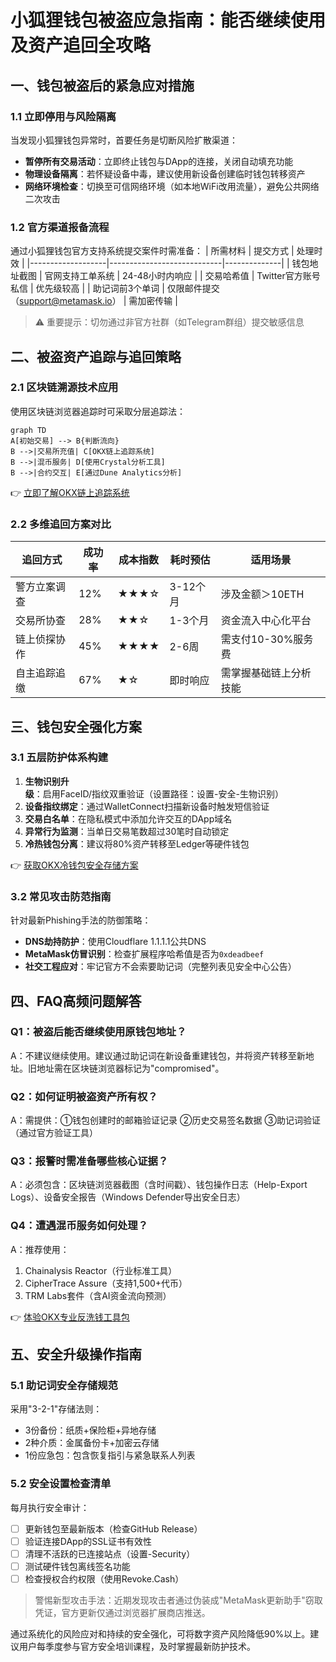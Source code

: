 # 小狐狸钱包被盗应急指南：能否继续使用及资产追回全攻略

## 一、钱包被盗后的紧急应对措施

### 1.1 立即停用与风险隔离
当发现小狐狸钱包异常时，首要任务是切断风险扩散渠道：
- **暂停所有交易活动**：立即终止钱包与DApp的连接，关闭自动填充功能
- **物理设备隔离**：若怀疑设备中毒，建议使用新设备创建临时钱包转移资产
- **网络环境检查**：切换至可信网络环境（如本地WiFi改用流量），避免公共网络二次攻击

### 1.2 官方渠道报备流程
通过小狐狸钱包官方支持系统提交案件时需准备：
| 所需材料          | 提交方式                     | 处理时效       |
|-------------------|----------------------------|--------------|
| 钱包地址截图       | 官网支持工单系统             | 24-48小时内响应 |
| 交易哈希值         | Twitter官方账号私信          | 优先级较高     |
| 助记词前3个单词    | 仅限邮件提交（support@metamask.io） | 需加密传输     |

> ⚠️ 重要提示：切勿通过非官方社群（如Telegram群组）提交敏感信息

## 二、被盗资产追踪与追回策略

### 2.1 区块链溯源技术应用
使用区块链浏览器追踪时可采取分层追踪法：
```mermaid
graph TD
A[初始交易] --> B{判断流向}
B -->|交易所充值| C[OKX链上追踪系统]
B -->|混币服务| D[使用Crystal分析工具]
B -->|合约交互| E[通过Dune Analytics分析]
```

👉 [立即了解OKX链上追踪系统](https://bit.ly/okx_welcome)

### 2.2 多维追回方案对比
| 追回方式        | 成功率 | 成本指数 | 耗时预估   | 适用场景               |
|----------------|--------|----------|------------|------------------------|
| 警方立案调查    | 12%    | ★★★☆     | 3-12个月   | 涉及金额＞10ETH        |
| 交易所协查      | 28%    | ★★☆      | 1-3个月    | 资金流入中心化平台     |
| 链上侦探协作    | 45%    | ★★★★     | 2-6周      | 需支付10-30%服务费     |
| 自主追踪追缴    | 67%    | ★☆       | 即时响应   | 需掌握基础链上分析技能 |

## 三、钱包安全强化方案

### 3.1 五层防护体系构建
1. **生物识别升级**：启用FaceID/指纹双重验证（设置路径：设置-安全-生物识别）
2. **设备指纹绑定**：通过WalletConnect扫描新设备时触发短信验证
3. **交易白名单**：在隐私模式中添加允许交互的DApp域名
4. **异常行为监测**：当单日交易笔数超过30笔时自动锁定
5. **冷热钱包分离**：建议将80%资产转移至Ledger等硬件钱包

👉 [获取OKX冷钱包安全存储方案](https://bit.ly/okx_welcome)

### 3.2 常见攻击防范指南
针对最新Phishing手法的防御策略：
- **DNS劫持防护**：使用Cloudflare 1.1.1.1公共DNS
- **MetaMask仿冒识别**：检查扩展程序哈希值是否为`0xdeadbeef`
- **社交工程应对**：牢记官方不会索要助记词（完整列表见安全中心公告）

## 四、FAQ高频问题解答

### Q1：被盗后能否继续使用原钱包地址？
A：不建议继续使用。建议通过助记词在新设备重建钱包，并将资产转移至新地址。旧地址需在区块链浏览器标记为"compromised"。

### Q2：如何证明被盗资产所有权？
A：需提供：①钱包创建时的邮箱验证记录 ②历史交易签名数据 ③助记词验证（通过官方验证工具）

### Q3：报警时需准备哪些核心证据？
A：必须包含：区块链浏览器截图（含时间戳）、钱包操作日志（Help-Export Logs）、设备安全报告（Windows Defender导出安全日志）

### Q4：遭遇混币服务如何处理？
A：推荐使用：
1. Chainalysis Reactor（行业标准工具）
2. CipherTrace Assure（支持1,500+代币）
3. TRM Labs套件（含AI资金流向预测）

👉 [体验OKX专业反洗钱工具包](https://bit.ly/okx_welcome)

## 五、安全升级操作指南

### 5.1 助记词安全存储规范
采用"3-2-1"存储法则：
- 3份备份：纸质+保险柜+异地存储
- 2种介质：金属备份卡+加密云存储
- 1份应急包：包含恢复指引与紧急联系人列表

### 5.2 安全设置检查清单
每月执行安全审计：
- [ ] 更新钱包至最新版本（检查GitHub Release）
- [ ] 验证连接DApp的SSL证书有效性
- [ ] 清理不活跃的已连接站点（设置-Security）
- [ ] 测试硬件钱包离线签名功能
- [ ] 检查授权合约权限（使用Revoke.Cash）

> 警惕新型攻击手法：近期发现攻击者通过伪装成"MetaMask更新助手"窃取凭证，官方更新仅通过浏览器扩展商店推送。

通过系统化的风险应对和持续的安全强化，可将数字资产风险降低90%以上。建议用户每季度参与官方安全培训课程，及时掌握最新防护技术。